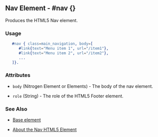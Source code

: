 <!-- dash: #nav | Element | ###:Section -->



## Nav Element - #nav {}

  Produces the HTML5 Nav element.

### Usage

```erlang
   #nav { class=main_navigation, body=[
	  #link{text="Menu item 1", url="/item1"},
	  #link{text="Menu item 2", url="/item2"},
	  ...
   ]}.

```

### Attributes

   * `body` (Nitrogen Element or Elements) - The body of the nav element.

   * `role` (String) - The role of the HTML5 Footer element.

### See Also

 *  [Base element](./element_base.md)

 *  [About the Nav HTML5 Element](http://html5doctor.com/nav-element/)
